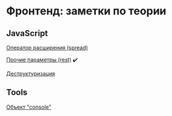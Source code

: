 # Фронтенд: заметки по теории
## JavaScript
[Оператор расширения (spread)](notes/JavaScript/spread.md "spread")

[Прочие параметры (rest)](notes/JavaScript/rest.md "rest") ✔️

[Деструктуризация](notes/JavaScript/destructure.md "destructure")

## Tools
[Объект "console"](notes/Tools/console.md "console")

